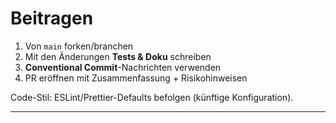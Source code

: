 # Beitragen

1. Von `main` forken/branchen
2. Mit den Änderungen **Tests & Doku** schreiben
3. **Conventional Commit**-Nachrichten verwenden
4. PR eröffnen mit Zusammenfassung + Risikohinweisen

Code-Stil: ESLint/Prettier-Defaults befolgen (künftige Konfiguration).

---
